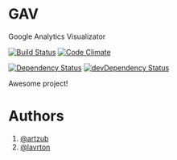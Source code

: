 GAV
===

Google Analytics Visualizator

[![Build Status](https://travis-ci.org/ProdigalCode/GAV.svg?branch=master)](https://travis-ci.org/ProdigalCode/GAV)
[![Code Climate](https://codeclimate.com/github/ProdigalCode/GAV.png)](https://codeclimate.com/github/ProdigalCode/GAV)

[![Dependency Status](https://david-dm.org/ProdigalCode/GAV.svg)](https://david-dm.org/ProdigalCode/GAV)
[![devDependency Status](https://david-dm.org/ProdigalCode/GAV/dev-status.svg)](https://david-dm.org/ProdigalCode/GAV#info=devDependencies)


Awesome project!

# Authors

1. [@artzub](https://twitter.com/artzub)
2. [@lavrton](https://twitter.com/lavrton)
